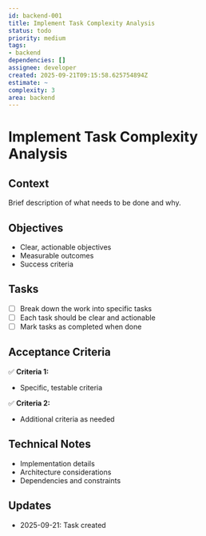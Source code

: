 ```yaml
---
id: backend-001
title: Implement Task Complexity Analysis
status: todo
priority: medium
tags:
- backend
dependencies: []
assignee: developer
created: 2025-09-21T09:15:58.625754894Z
estimate: ~
complexity: 3
area: backend
---
```


# Implement Task Complexity Analysis

## Context
Brief description of what needs to be done and why.

## Objectives
- Clear, actionable objectives
- Measurable outcomes
- Success criteria

## Tasks
- [ ] Break down the work into specific tasks
- [ ] Each task should be clear and actionable
- [ ] Mark tasks as completed when done

## Acceptance Criteria
✅ **Criteria 1:**
- Specific, testable criteria

✅ **Criteria 2:**
- Additional criteria as needed

## Technical Notes
- Implementation details
- Architecture considerations
- Dependencies and constraints

## Updates
- 2025-09-21: Task created
